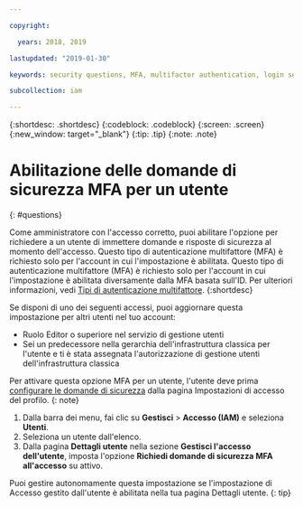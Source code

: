```yaml
---

copyright:

  years: 2018, 2019

lastupdated: "2019-01-30"

keywords: security questions, MFA, multifactor authentication, login security

subcollection: iam

---
```


{:shortdesc: .shortdesc}
{:codeblock: .codeblock}
{:screen: .screen}
{:new_window: target="_blank"}
{:tip: .tip}
{:note: .note}

# Abilitazione delle domande di sicurezza MFA per un utente
{: #questions}

Come amministratore con l'accesso corretto, puoi abilitare l'opzione per richiedere a un utente di immettere domande e risposte di sicurezza al momento dell'accesso. Questo tipo di autenticazione multifattore (MFA) è richiesto solo per l'account in cui l'impostazione è abilitata. Questo tipo di autenticazione multifattore (MFA) è richiesto solo per l'account in cui l'impostazione è abilitata diversamente dalla MFA basata sull'ID. Per ulteriori informazioni, vedi [Tipi di autenticazione multifattore](/docs/iam?topic=iam-types#types).
{:shortdesc}

Se disponi di uno dei seguenti accessi, puoi aggiornare questa impostazione per altri utenti nel tuo account:

* Ruolo Editor o superiore nel servizio di gestione utenti
* Sei un predecessore nella gerarchia dell'infrastruttura classica per l'utente e ti è stata assegnata l'autorizzazione di gestione utenti dell'infrastruttura classica


Per attivare questa opzione MFA per un utente, l'utente deve prima [configurare le domande di sicurezza](/docs/account?topic=account-security-questions#security-questions) dalla pagina Impostazioni di accesso del profilo.
{: note}

1. Dalla barra dei menu, fai clic su **Gestisci** &gt; **Accesso (IAM)** e seleziona **Utenti**.
2. Seleziona un utente dall'elenco.
3. Dalla pagina **Dettagli utente** nella sezione **Gestisci l'accesso dell'utente**, imposta l'opzione **Richiedi domande di sicurezza MFA all'accesso** su attivo.

Puoi gestire autonomamente questa impostazione se l'impostazione di Accesso gestito dall'utente è abilitata nella tua pagina Dettagli utente.
{: tip}
